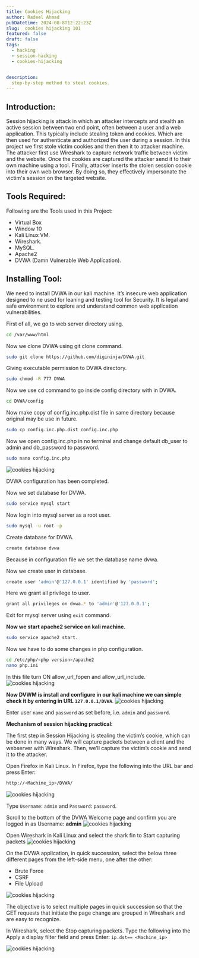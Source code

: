 ```yaml
---
title: Cookies Hijacking
author: Radeel Ahmad
pubDatetime: 2024-08-8T12:22:23Z
slug:  cookies hijacking 101
featured: false
draft: false
tags:
  - hacking
  - session-hacking
  - cookies-hijacking


description:
  step-by-step method to steal cookies.
---
```


## Introduction: 
Session hijacking is attack in which an attacker intercepts and stealth an active session between 
two end point, often between a user and a web application. This typically include stealing token 
and cookies. Which are then used for authenticate and authorized the user during a session.
In this project we first stole victim cookies and then then it to attacker machine. The attacker first 
use Wireshark to capture network traffic between victim and the website. Once the cookies are 
captured the attacker send it to their own machine using a tool. Finally, attacker inserts the stolen 
session cookie into their own web browser. By doing so, they effectively impersonate the victim's 
session on the targeted website.

## Tools Required: 
Following are the Tools used in this Project: 
- Virtual Box
- Window 10 
- Kali Linux VM.
- Wireshark.
- MySQL.
- Apache2
- DVWA (Damn Vulnerable Web Application). 

## Installing Tool: 
We need to install DVWA in our kali machine. It’s insecure web application designed to ne used 
for leaning and testing tool for Security. It is legal and safe environment to explore and 
understand common web application vulnerabilities.


First of all, we go to web server directory using.
```bash
cd /var/www/html
```

Now we clone DVWA using git clone command.
```bash
sudo git clone https://github.com/digininja/DVWA.git
```

Giving executable permission to DVWA directory.
```bash
sudo chmod -R 777 DVWA
```

Now we use cd command to go inside config directory with in DVWA.
```bash
cd DVWA/config
```

Now make copy of config.inc.php.dist file in same directory because original may be use in future.
```bash
sudo cp config.inc.php.dist config.inc.php
```

Now we open config.inc.php in no terminal and change default db_user to admin and db_password to password.
```bash
sudo nano config.inc.php
```

<img src="https://raw.githubusercontent.com/RadeelAhmad/my-portfolio/main/src/content/blog/Images/CH-1.jpg" alt="cookies hijacking">

DVWA configuration has been completed.

Now we set database for DVWA.
```bash
sudo service mysql start
```

Now login into mysql server as a root user.
```bash
sudo mysql -u root -p
```

Create database for DVWA.
```bash
create database dvwa
```
Because in configuration file we set the database name dvwa.

Now we create user in database.
```bash
create user 'admin'@'127.0.0.1' identified by 'password';
```

Here we grant all privilege to user.
```bash
grant all privileges on dvwa.* to 'admin'@'127.0.0.1';
```

Exit for mysql server using `exit` command.

**Now we start apache2 service on kali machine.**
```bash
sudo service apache2 start.
```

Now we have to do some changes in php configuration.
```bash
cd /etc/php/<php version>/apache2
nano php.ini
```

In this file turn ON allow_url_fopen and allow_url_include.
<img src="https://raw.githubusercontent.com/RadeelAhmad/my-portfolio/main/src/content/blog/Images/CH-2.jpg" alt="cookies hijacking">

**Now DVWM is install and configure in our kali machine we can simple check it by entering in URL `127.0.0.1/DVWA`**.
<img src="https://raw.githubusercontent.com/RadeelAhmad/my-portfolio/main/src/content/blog/Images/CH-3.jpg" alt="cookies hijacking">

Enter user `name` and `password` as set before, i.e. `admin` and `password`.

**Mechanism of session hijacking practical:**

The first step in Session Hijacking is stealing the victim’s cookie, which can be done in many 
ways. We will capture packets between a client and the webserver with Wireshark. Then, we’ll 
capture the victim’s cookie and send it to the attacker.

Open Firefox in Kali Linux. In Firefox, type the following into the URL bar and press Enter:
```bash
http://<Machine_ip>/DVWA/
```

<img src="https://raw.githubusercontent.com/RadeelAhmad/my-portfolio/main/src/content/blog/Images/CH-4.jpg" alt="cookies hijacking">

Type `Username`: `admin` and `Password`: `password`.

Scroll to the bottom of the DVWA Welcome page and confirm you are logged in as Username: **admin**
<img src="https://raw.githubusercontent.com/RadeelAhmad/my-portfolio/main/src/content/blog/Images/CH-5.jpg" alt="cookies hijacking">

Open Wireshark in Kali Linux and select the shark fin to Start capturing packets
<img src="https://raw.githubusercontent.com/RadeelAhmad/my-portfolio/main/src/content/blog/Images/CH-6.jpg" alt="cookies hijacking">

On the DVWA application, in quick succession, select the below three different pages from the left-side menu, one after the other:
- Brute Force
- CSRF
- File Upload

<img src="https://raw.githubusercontent.com/RadeelAhmad/my-portfolio/main/src/content/blog/Images/CH-7.jpg" alt="cookies hijacking">

The objective is to select multiple pages in quick succession so that the GET requests that initiate 
the page change are grouped in Wireshark and are easy to recognize.

In Wireshark, select the Stop capturing packets.
Type the following into the Apply a display filter field and press Enter:
 `ip.dst== <Machine_ip>`

<img src="https://raw.githubusercontent.com/RadeelAhmad/my-portfolio/main/src/content/blog/Images/CH-8.jpg" alt="cookies hijacking">

